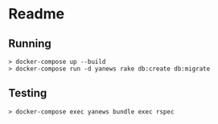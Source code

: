 # Readme

## Running
```
> docker-compose up --build
> docker-compose run -d yanews rake db:create db:migrate
```

## Testing
```
> docker-compose exec yanews bundle exec rspec
```
